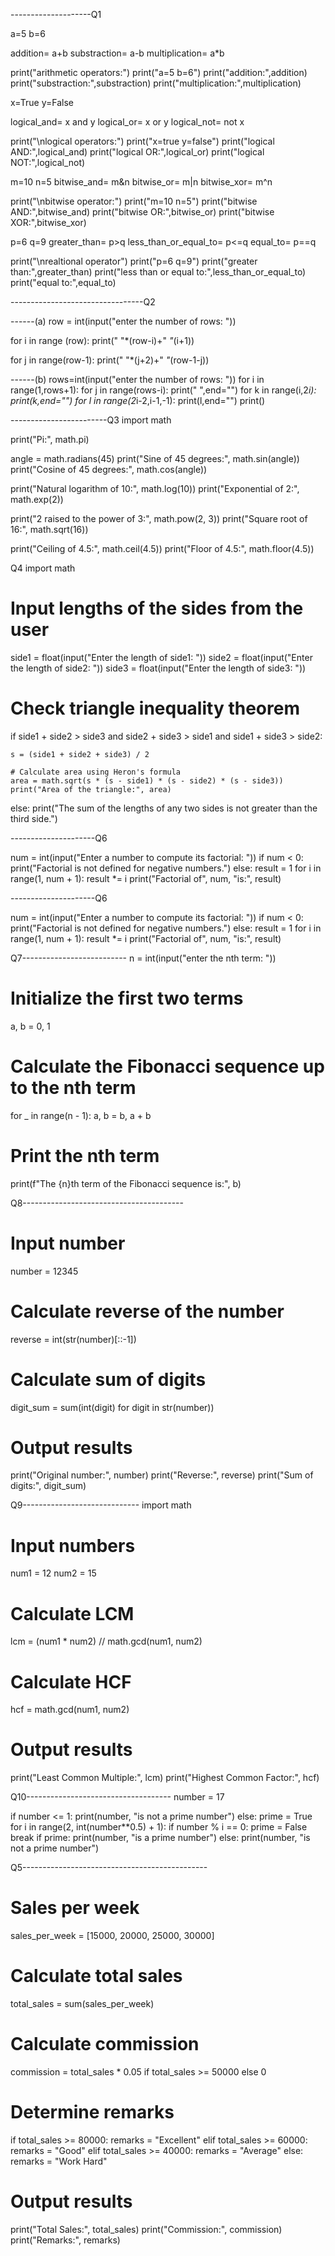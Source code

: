 --------------------Q1

a=5
b=6

addition= a+b
substraction= a-b
multiplication= a*b

print("arithmetic operators:")
print("a=5 b=6")
print("addition:",addition)
print("substraction:",substraction)
print("multiplication:",multiplication)

x=True
y=False

logical_and= x and y
logical_or= x or y
logical_not= not x

print("\nlogical operators:")
print("x=true y=false")
print("logical AND:",logical_and)
print("logical OR:",logical_or)
print("logical NOT:",logical_not)

m=10
n=5
bitwise_and= m&n
bitwise_or= m|n
bitwise_xor= m^n

print("\nbitwise operator:")
print("m=10 n=5")
print("bitwise AND:",bitwise_and)
print("bitwise OR:",bitwise_or)
print("bitwise XOR:",bitwise_xor)

p=6
q=9
greater_than= p>q
less_than_or_equal_to= p<=q
equal_to= p==q

print("\nrealtional operator")
print("p=6 q=9")
print("greater than:",greater_than)
print("less than or equal to:",less_than_or_equal_to)
print("equal to:",equal_to)

---------------------------------Q2 

------(a)
row = int(input("enter the number of rows: "))

for i in range (row):
    print(" "*(row-i)+" *"*(i+1))

for j in range(row-1):
    print(" "*(j+2)+" *"*(row-1-j))

------(b)
rows=int(input("enter the number of rows: "))
for i in range(1,rows+1):
    for j in range(rows-i):
        print(" ",end="")
    for k in range(i,2*i):
        print(k,end="")
    for l in range(2*i-2,i-1,-1):
        print(l,end="")
    print()


------------------------Q3
import math

print("Pi:", math.pi) 

angle = math.radians(45)
print("Sine of 45 degrees:", math.sin(angle))
print("Cosine of 45 degrees:", math.cos(angle))


print("Natural logarithm of 10:", math.log(10))
print("Exponential of 2:", math.exp(2))

print("2 raised to the power of 3:", math.pow(2, 3)) 
print("Square root of 16:", math.sqrt(16))

print("Ceiling of 4.5:", math.ceil(4.5)) 
print("Floor of 4.5:", math.floor(4.5))


Q4
import math

# Input lengths of the sides from the user
side1 = float(input("Enter the length of side1: "))
side2 = float(input("Enter the length of side2: "))
side3 = float(input("Enter the length of side3: "))

# Check triangle inequality theorem
if side1 + side2 > side3 and side2 + side3 > side1 and side1 + side3 > side2:

    s = (side1 + side2 + side3) / 2

    # Calculate area using Heron's formula
    area = math.sqrt(s * (s - side1) * (s - side2) * (s - side3))
    print("Area of the triangle:", area)
else:
    print("The sum of the lengths of any two sides is not greater than the third side.")


---------------------Q6

num = int(input("Enter a number to compute its factorial: "))
if num < 0:
    print("Factorial is not defined for negative numbers.")
else:
    result = 1
    for i in range(1, num + 1):
        result *= i
    print("Factorial of", num, "is:", result)

---------------------Q6

num = int(input("Enter a number to compute its factorial: "))
if num < 0:
    print("Factorial is not defined for negative numbers.")
else:
    result = 1
    for i in range(1, num + 1):
        result *= i
    print("Factorial of", num, "is:", result)

Q7--------------------------
n = int(input("enter the nth term: "))

# Initialize the first two terms
a, b = 0, 1

# Calculate the Fibonacci sequence up to the nth term
for _ in range(n - 1):
    a, b = b, a + b

# Print the nth term
print(f"The {n}th term of the Fibonacci sequence is:", b)



Q8----------------------------------------
# Input number
number = 12345

# Calculate reverse of the number
reverse = int(str(number)[::-1])

# Calculate sum of digits
digit_sum = sum(int(digit) for digit in str(number))

# Output results
print("Original number:", number)
print("Reverse:", reverse)
print("Sum of digits:", digit_sum)



Q9-----------------------------
import math

# Input numbers
num1 = 12
num2 = 15

# Calculate LCM
lcm = (num1 * num2) // math.gcd(num1, num2)

# Calculate HCF
hcf = math.gcd(num1, num2)

# Output results
print("Least Common Multiple:", lcm)
print("Highest Common Factor:", hcf)


Q10------------------------------------
number = 17

if number <= 1:
    print(number, "is not a prime number")
else:
    prime = True
    for i in range(2, int(number**0.5) + 1):
        if number % i == 0:
            prime = False
            break
    if prime:
        print(number, "is a prime number")
    else:
        print(number, "is not a prime number")


Q5----------------------------------------------
# Sales per week
sales_per_week = [15000, 20000, 25000, 30000]

# Calculate total sales
total_sales = sum(sales_per_week)

# Calculate commission
commission = total_sales * 0.05 if total_sales >= 50000 else 0

# Determine remarks
if total_sales >= 80000:
    remarks = "Excellent"
elif total_sales >= 60000:
    remarks = "Good"
elif total_sales >= 40000:
    remarks = "Average"
else:
    remarks = "Work Hard"

# Output results
print("Total Sales:", total_sales)
print("Commission:", commission)
print("Remarks:", remarks)
